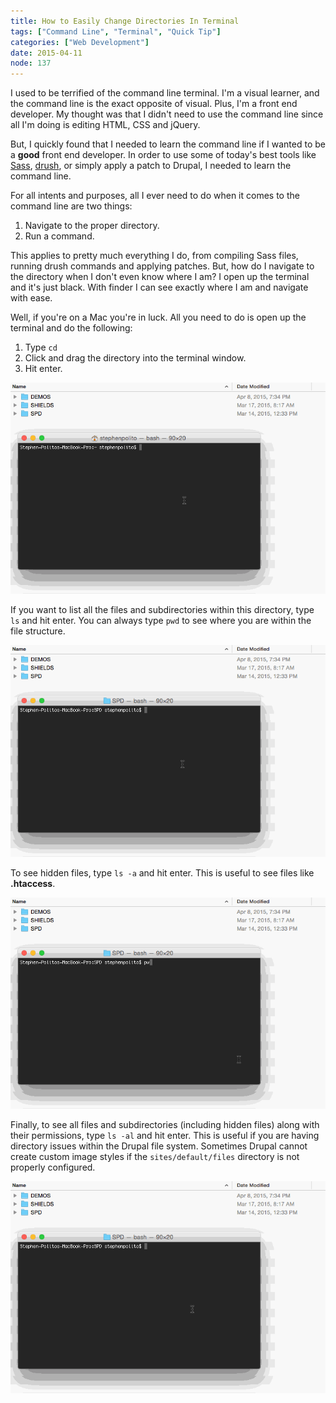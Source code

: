 ```yaml
---
title: How to Easily Change Directories In Terminal
tags: ["Command Line", "Terminal", "Quick Tip"]
categories: ["Web Development"]
date: 2015-04-11
node: 137
---
```


I used to be terrified of the command line terminal. I'm a visual learner, and the command line is the exact opposite of visual. Plus, I'm a front end developer. My thought was that I didn't need to use the command line since all I'm doing is editing HTML, CSS and jQuery.

But, I quickly found that I needed to learn the command line if I wanted to be a **good** front end developer. In order to use some of today's best tools like [Sass](http://sass-lang.com/), [drush](http://www.drush.org/en/master/), or simply apply a patch to Drupal, I needed to learn the command line.

For all intents and purposes, all I ever need to do when it comes to the command line are two things:

1. Navigate to the proper directory.
2. Run a command.

This applies to pretty much everything I do, from compiling Sass files, running drush commands and applying patches. But, how do I navigate to the directory when I don't even know where I am? I open up the terminal and it's just black. With finder I can see exactly where I am and navigate with ease.

Well, if you're on a Mac you're in luck. All you need to do is open up the terminal and do the following:

1. Type `cd`
2. Click and drag the directory into the terminal window.
3. Hit enter.

![](/assets/images/posts/how-easily-change-directories-terminal/spd-terminal-quicktip.gif)

If you want to list all the files and subdirectories within this directory, type `ls` and hit enter. You can always type `pwd` to see where you are within the file structure.

![](/assets/images/posts/how-easily-change-directories-terminal/spd-terminal-quicktip-ls.gif)

To see hidden files, type `ls -a` and hit enter. This is useful to see files like **.htaccess**.

![](/assets/images/posts/how-easily-change-directories-terminal/spd-terminal-quicktip-ls-a.gif)

Finally, to see all files and subdirectories (including hidden files) along with their permissions, type `ls -al` and hit enter. This is useful if you are having directory issues within the Drupal file system. Sometimes Drupal cannot create custom image styles if the `sites/default/files` directory is not properly configured.

![](/assets/images/posts/how-easily-change-directories-terminal/spd-terminal-quicktip-ls-al.gif)
